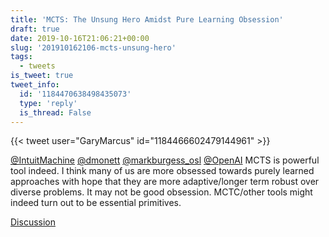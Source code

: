 ```yaml
---
title: 'MCTS: The Unsung Hero Amidst Pure Learning Obsession'
draft: true
date: 2019-10-16T21:06:21+00:00
slug: '201910162106-mcts-unsung-hero'
tags:
  - tweets
is_tweet: true
tweet_info:
  id: '1184470638498435073'
  type: 'reply'
  is_thread: False
---
```




{{< tweet user="GaryMarcus" id="1184466602479144961" >}}

[@IntuitMachine](https://x.com/IntuitMachine) [@dmonett](https://x.com/dmonett) [@markburgess_osl](https://x.com/markburgess_osl) [@OpenAI](https://x.com/OpenAI) MCTS is powerful tool indeed. I think many of us are more obsessed towards purely learned approaches with hope that they are more adaptive/longer term robust over diverse problems. It may not be good obsession. MCTC/other tools might indeed turn out to be essential primitives.

[Discussion](https://x.com/sytelus/status/1184470638498435073)
